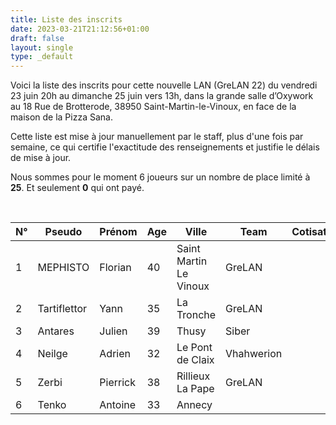 ```yaml
---
title: Liste des inscrits
date: 2023-03-21T21:12:56+01:00
draft: false
layout: single
type: _default
---
```

Voici la liste des inscrits pour cette nouvelle LAN (GreLAN 22) du vendredi 23 juin 20h au dimanche 25 juin vers 13h, dans la grande salle d’Oxywork au 18 Rue de Brotterode, 38950 Saint-Martin-le-Vinoux, en face de la maison de la Pizza Sana.  

Cette liste est mise à jour manuellement par le staff, plus d'une fois par semaine, ce qui certifie l'exactitude des renseignements et justifie le délais de mise à jour.  

Nous sommes pour le moment 6 joueurs sur un nombre de place limité à **25**. Et seulement **0** qui ont payé.

&nbsp;

| N°  | Pseudo       | Prénom   | Age | Ville                  | Team       | Cotisation |
| --- | ------------ | -------- | --- | ---------------------- | ---------- | ---------- |
| 1   | MEPHISTO     | Florian  | 40  | Saint Martin Le Vinoux | GreLAN     |            |
| 2   | Tartiflettor | Yann     | 35  | La Tronche             | GreLAN     |            |
| 3   | Antares      | Julien   | 39  | Thusy                  | Siber      |            |
| 4   | Neilge       | Adrien   | 32  | Le Pont de Claix       | Vhahwerion |            |
| 5   | Zerbi        | Pierrick | 38  | Rillieux La Pape       | GreLAN     |            |
| 6   | Tenko        | Antoine  | 33  | Annecy                 |            |            |